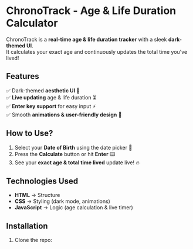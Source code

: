 # ChronoTrack - Age & Life Duration Calculator

ChronoTrack is a **real-time age & life duration tracker** with a sleek **dark-themed UI**.  
It calculates your exact age and continuously updates the total time you've lived!  

## Features
✅ Dark-themed **aesthetic UI** 🌙  
✅ **Live updating** age & life duration ⏳  
✅ **Enter key support** for easy input ⚡  
✅ Smooth **animations & user-friendly design** 🎨  

## How to Use?
1. Select your **Date of Birth** using the date picker 📆  
2. Press the **Calculate** button or hit **Enter** ⌨️  
3. See your **exact age & total time lived** update live! 🔥  

## Technologies Used
- **HTML** → Structure  
- **CSS** → Styling (dark mode, animations)  
- **JavaScript** → Logic (age calculation & live timer)  

## Installation
1. Clone the repo:  
